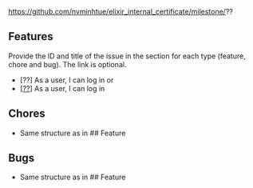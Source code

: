 https://github.com/nvminhtue/elixir_internal_certificate/milestone/??

## Features

Provide the ID and title of the issue in the section for each type (feature, chore and bug). The link is optional.

- [??] As a user, I can log in
  or
- [[??](https://github.com/nvminhtue/elixir_internal_certificate/issues/??)] As a user, I can log in

## Chores
- Same structure as in  ## Feature

## Bugs
- Same structure as in  ## Feature
